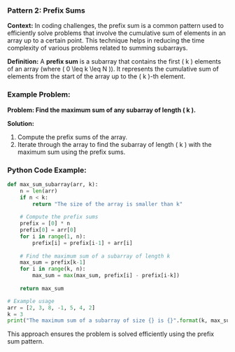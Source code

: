 ### Pattern 2: Prefix Sums

**Context:**
In coding challenges, the prefix sum is a common pattern used to efficiently solve problems that involve the cumulative sum of elements in an array up to a certain point. 
This technique helps in reducing the time complexity of various problems related to summing subarrays.

**Definition:**
A **prefix sum** is a subarray that contains the first \( k \) elements of an array (where \( 0 \leq k \leq N \)). It represents the cumulative sum of elements from the start of the array up to the \( k \)-th element.

### Example Problem:

**Problem: Find the maximum sum of any subarray of length \( k \).**

**Solution:**
1. Compute the prefix sums of the array.
2. Iterate through the array to find the subarray of length \( k \) with the maximum sum using the prefix sums.

### Python Code Example:

```python
def max_sum_subarray(arr, k):
    n = len(arr)
    if n < k:
        return "The size of the array is smaller than k"
    
    # Compute the prefix sums
    prefix = [0] * n
    prefix[0] = arr[0]
    for i in range(1, n):
        prefix[i] = prefix[i-1] + arr[i]
    
    # Find the maximum sum of a subarray of length k
    max_sum = prefix[k-1]
    for i in range(k, n):
        max_sum = max(max_sum, prefix[i] - prefix[i-k])
    
    return max_sum

# Example usage
arr = [2, 3, 8, -1, 5, 4, 2]
k = 3
print("The maximum sum of a subarray of size {} is {}".format(k, max_sum_subarray(arr, k)))
```

This approach ensures the problem is solved efficiently using the prefix sum pattern.